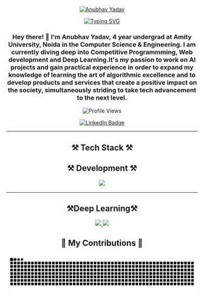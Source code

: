 <p align="center">
  <a href="https://github.com/Anubhavyadav111">
    <img src="https://raw.githubusercontent.com/Anubhavyadav111/Anubhavyadav111/main/utils/MYNAME2.png" alt="Anubhav Yadav" />
  </a>
</p>


<p align="center">
  <a href="https://git.io/typing-svg">
    <img src="https://readme-typing-svg.demolab.com?font=Roboto+Mono&size=25&duration=3000&pause=1000&color=F75C7E&center=true&vCenter=true&width=1000&height=50&lines=Full-Stack+Developer;Open-Source+Contributor;Tech+Enthusiast;Lifelong+Learner" alt="Typing SVG" />
  </a>
</p>

<h3 align="center">
  Hey there! 👋 I'm Anubhav Yadav, 4 year undergrad at Amity University, Noida in the Computer Science & Engineering. I am currently diving deep into Competitive Programmming, Web development and Deep Learning.It's my passion to work on AI projects and gain practical experience in order to expand my knowledge of learning the art of algorithmic excellence and to develop products and services that create a positive impact on the society, simultaneously striding to take tech advancement to the next level.
</h3>

<p align="center">
  <img src="https://komarev.com/ghpvc/?username=Anubhavyadav111&style=flat-square&color=blue" alt="Profile Views" />
</p>

<p align="center">
  <a href="https://www.linkedin.com/in/experienceyaduvanshi/" target="_blank">
    <img src="https://img.shields.io/badge/-LinkedIn-0A66C2?style=flat-square&logo=Linkedin&logoColor=white" alt="LinkedIn Badge"/>
  </a>
  <!-- Add more social links if you have them -->
</p>

---

<h2 align="center">⚒️ Tech Stack ⚒️</h2>

<h2 align="center">⚒️ Development ⚒️</h2>

<div align="center">
  <img src="https://skillicons.dev/icons?i=flutter,python,java,javascript,html,css,react,nodejs,express,mongodb,mysql,docker,git,github,linux,vscode" />
</div>

---
<h2 align="center">⚒️Deep Learning⚒️</h2>
<div align="center">
  <a href="https://go-skill-icons.vercel.app/">
    <img src="https://go-skill-icons.vercel.app/api/icons?i=ai,linux,python,mysql,pytorch,tensorflow,anaconda,langchain,pinecone,chatgpt" />
    <img src="https://go-skill-icons.vercel.app/api/icons?i=prompts,bots,kaggle,matplotlib,ollama,pandas,opencv,scipy,seaborn,sklearn,streamlit" />
  </a>
</div>




<h2 align="center">🐍 My Contributions 🐍</h2>

<div align="center">
  <img src="https://raw.githubusercontent.com/Anubhavyadav111/Anubhavyadav111/output/github-contribution-grid-snake.svg" alt="Snake Animation" />
</div>



